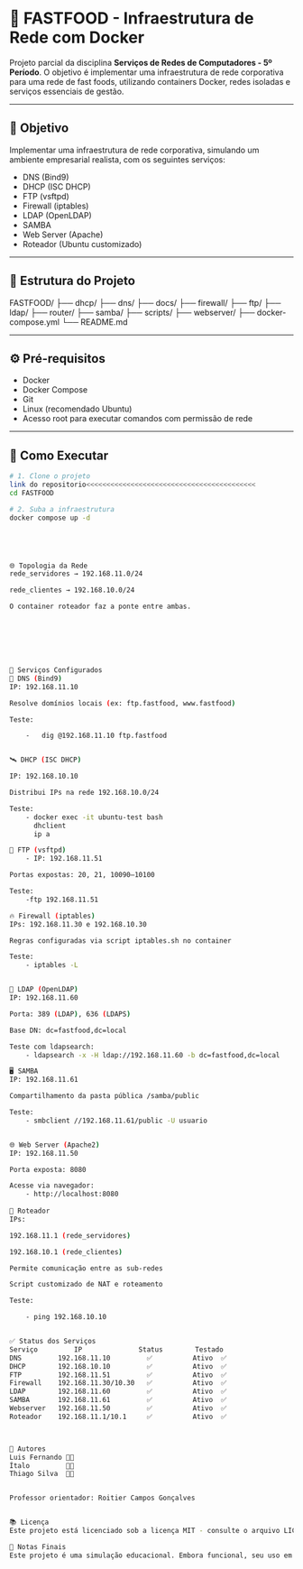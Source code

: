 # 🚀 FASTFOOD - Infraestrutura de Rede com Docker

Projeto parcial da disciplina **Serviços de Redes de Computadores - 5º Período**. O objetivo é implementar uma infraestrutura de rede corporativa para uma rede de fast foods, utilizando containers Docker, redes isoladas e serviços essenciais de gestão.

---

## 📌 Objetivo

Implementar uma infraestrutura de rede corporativa, simulando um ambiente empresarial realista, com os seguintes serviços:

- DNS (Bind9)
- DHCP (ISC DHCP)
- FTP (vsftpd)
- Firewall (iptables)
- LDAP (OpenLDAP)
- SAMBA
- Web Server (Apache)
- Roteador (Ubuntu customizado)

---

## 🧱 Estrutura do Projeto

FASTFOOD/ 
├── dhcp/ 
├── dns/ 
├── docs/ 
├── firewall/ 
├── ftp/ 
├── ldap/ 
├── router/ 
├── samba/ 
├── scripts/ 
├── webserver/ 
├── docker-compose.yml 
└── README.md


---

## ⚙️ Pré-requisitos

- Docker
- Docker Compose
- Git
- Linux (recomendado Ubuntu)
- Acesso root para executar comandos com permissão de rede

---

## 🧪 Como Executar

```bash
# 1. Clone o projeto
link do repositorio<<<<<<<<<<<<<<<<<<<<<<<<<<<<<<<<<<<<<<<<<<
cd FASTFOOD

# 2. Suba a infraestrutura
docker compose up -d





🌐 Topologia da Rede
rede_servidores → 192.168.11.0/24

rede_clientes → 192.168.10.0/24

O container roteador faz a ponte entre ambas.







🧰 Serviços Configurados
🧭 DNS (Bind9)
IP: 192.168.11.10

Resolve domínios locais (ex: ftp.fastfood, www.fastfood)

Teste:

    -   dig @192.168.11.10 ftp.fastfood


🛰 DHCP (ISC DHCP)

IP: 192.168.10.10

Distribui IPs na rede 192.168.10.0/24

Teste:
    - docker exec -it ubuntu-test bash
      dhclient
      ip a

📁 FTP (vsftpd)
    - IP: 192.168.11.51

Portas expostas: 20, 21, 10090–10100

Teste:
    -ftp 192.168.11.51

🔥 Firewall (iptables)
IPs: 192.168.11.30 e 192.168.10.30

Regras configuradas via script iptables.sh no container

Teste:
    - iptables -L


🔐 LDAP (OpenLDAP)
IP: 192.168.11.60

Porta: 389 (LDAP), 636 (LDAPS)

Base DN: dc=fastfood,dc=local

Teste com ldapsearch:
    - ldapsearch -x -H ldap://192.168.11.60 -b dc=fastfood,dc=local

🖥 SAMBA
IP: 192.168.11.61

Compartilhamento da pasta pública /samba/public

Teste:
    - smbclient //192.168.11.61/public -U usuario


🌐 Web Server (Apache2)
IP: 192.168.11.50

Porta exposta: 8080

Acesse via navegador:
    - http://localhost:8080
    
🌉 Roteador
IPs:

192.168.11.1 (rede_servidores)

192.168.10.1 (rede_clientes)

Permite comunicação entre as sub-redes

Script customizado de NAT e roteamento

Teste:

    - ping 192.168.10.10


✅ Status dos Serviços
Serviço	        IP	            Status	      Testado
DNS	        192.168.11.10	      ✅          Ativo	✅
DHCP	    192.168.10.10	      ✅          Ativo	✅
FTP	        192.168.11.51	      ✅          Ativo	✅
Firewall	192.168.11.30/10.30	  ✅          Ativo	✅
LDAP	    192.168.11.60	      ✅          Ativo	✅
SAMBA	    192.168.11.61	      ✅          Ativo	✅
Webserver	192.168.11.50	      ✅          Ativo	✅
Roteador	192.168.11.1/10.1	  ✅          Ativo	✅



📄 Autores
Luis Fernando 👨‍💻
Ítalo         👨‍💻
Thiago Silva  👨‍💻


Professor orientador: Roitier Campos Gonçalves


📚 Licença
Este projeto está licenciado sob a licença MIT - consulte o arquivo LICENSE para mais detalhes.

🧠 Notas Finais
Este projeto é uma simulação educacional. Embora funcional, seu uso em produção exigiria configurações adicionais de segurança e performance.